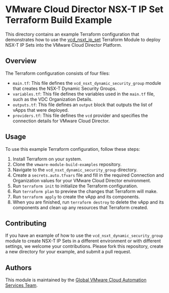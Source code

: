 # VMware Cloud Director NSX-T IP Set Terraform Build Example

This directory contains an example Terraform configuration that demonstrates how to use the [vcd_nsxt_ip_set](https://github.com/global-vmware/vcd_nsxt_ip_set) Terraform Module to deploy NSX-T IP Sets into the VMware Cloud Director Platform.

## Overview

The Terraform configuration consists of four files:

- `main.tf`: This file defines the `vcd_nsxt_dynamic_security_group` module that creates the NSX-T Dynamic Security Groups.
- `variables.tf`: This file defines the variables used in the `main.tf` file, such as the VDC Organization Details.
- `outputs.tf`: This file defines an `output` block that outputs the list of vApps that were deployed.
- `providers.tf`: This file defines the `vcd` provider and specifies the connection details for VMware Cloud Director.

## Usage

To use this example Terraform configuration, follow these steps:

1. Install Terraform on your system.
2. Clone the `vmware-module-build-examples` repository.
3. Navigate to the `vcd_nsxt_dynamic_security_group` directory.
4. Create a `secrets.auto.tfvars` file and fill in the required Connection and Organization values for your VMware Cloud Director environment.
5. Run `terraform init` to initialize the Terraform configuration.
6. Run `terraform plan` to preview the changes that Terraform will make.
7. Run `terraform apply` to create the vApp and its components.
8. When you are finished, run `terraform destroy` to delete the vApp and its components and clean up any resources that Terraform created.

## Contributing

If you have an example of how to use the `vcd_nsxt_dynamic_security_group` module to create NSX-T IP Sets in a different environment or with different settings, we welcome your contributions. Please fork this repository, create a new directory for your example, and submit a pull request.

## Authors

This module is maintained by the [Global VMware Cloud Automation Services Team](https://github.com/global-vmware).
